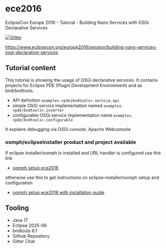 # ece2016
EclipseCon Europe 2016 - Tutorial - Building Nano Services with OSGi Declarative Services

[![Gitter](https://badges.gitter.im/peterkir/ece2016.svg)](https://gitter.im/peterkir/ece2016?utm_source=badge&utm_medium=badge&utm_campaign=pr-badge)

https://www.eclipsecon.org/europe2016/session/building-nano-services-osgi-declarative-services

## Tutorial content
This tutorial is showing the usage of OSGi declarative services.
It contains projects for Eclipse PDE (Plugin Development Environment) and as bnd/bndtools.

- API definition <code>examples.&lt;pde|bndtools&gt;.service.api</code>
- simple OSGi service implementation named <code>examples.&lt;pde|bndtools&gt;.inverter</code>
- configurable OSGi service implementation name <code>examples.&lt;pde|bndtools&gt;.configurable</code>

It explains debugging via OSGi console, Apache Webconsole

### oomph/eclipseInstaller product and project available

If eclipse installer/oomph is installed and URL handler is configured use this link
- [oomph setup ece2016](eclipse+installer:https://raw.githubusercontent.com/peterkir/ece2016/master/oomph/config.setup)

otherwise use this to get instructions on eclipse-installer/oomph setup and configuration
- [oomph setup ece2016 with installation guide](https://www.eclipse.org/setups/installer/?urlhttps://raw.githubusercontent.com/peterkir/ece2016/master/oomph/config.setup&show=true)

## Tooling
- Java 17
- Eclipse 2025-06
- bndtools 6.1
- Github Repository
- Gitter Chat
